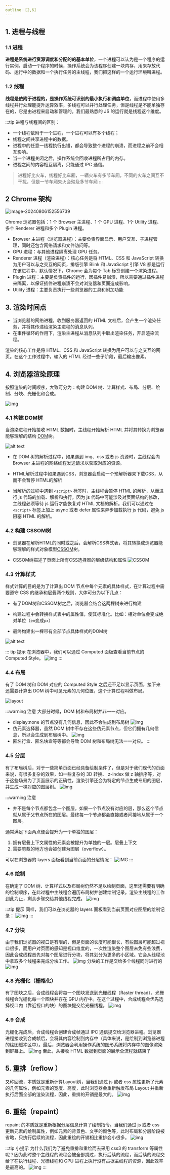 ```yaml
---
outline：[2,6]
---
```

## 1. 进程与线程

### 1.1 进程

**进程是系统进行资源调度和分配的的基本单位**，一个进程可以认为是一个程序的运行实例。启动一个程序的时候，操作系统会为该程序创建一块内存，用来存放代码、运行中的数据和一个执行任务的主线程，我们把这样的一个运行环境叫进程。

### 1.2 线程

**线程是依附于进程的，是操作系统可识别的最小执行和调度单位**，而进程中使用多线程并行处理能提升运算效率，多线程可以并行处理任务，但是线程是不能单独存在的，它是由进程来启动和管理的。我们最熟悉的 JS 的运行就是线程这个维度。


:::tip 进程与线程间的区别：
- 一个线程依附于一个进程，一个进程可以有多个线程；
- 线程之间共享进程中的数据。
- 进程中的任意一线程执行出错，都会导致整个进程的崩溃，而进程之前不会相互影响。
- 当一个进程关闭之后，操作系统会回收进程所占用的内存。
- 进程之间的内容相互隔离，只能通过 IPC 通信。

> 进程好比火车，线程好比车厢，一辆火车有多节车厢，不同的火车之间互不干扰，但是一节车厢失火会殃及多节车厢
:::

## 2 Chrome 架构

![image-20240806152556739](https://cdn.jsdelivr.net/gh/EvanCookie/pictureBed@master/Browser/Chrome.png)

Chrome 浏览器包括：1 个 Browser 主进程、1 个 GPU 进程、1个 Utility 进程、多个 Renderer 进程和多个 Plugin 进程。

- Browser 主进程（浏览器进程）：主要负责界面显示、用户交互、子进程管理，同时还包含网络请求和文件访问等。
- GPU 进程：与其他进程隔离处理 GPU 任务。
- Renderer 进程（渲染进程）：核心任务是将 HTML、CSS 和 JavaScript 转换为用户可以与之交互的网页，排版引擎 Blink 和 JavaScript 引擎 V8 都是运行在该进程中，默认情况下，Chrome 会为每个 Tab 标签创建一个渲染进程。
- Plugin 进程：主要是负责插件的运行，因插件易崩溃，所以需要通过插件进程来隔离，以保证插件进程崩溃不会对浏览器和页面造成影响。
- Utility 进程：主要负责执行一些浏览器的工具和附加功能

## 3. 渲染时间点

- 当浏览器的网络进程，收到服务器返回的 HTML 文档后，会产生一个渲染任务，并将其传递给渲染主进程的消息队列。
- 在事件循环的作用下，渲染主进程从消息队列中取出渲染任务，开启渲染流程。


渲染的核心工作是将 HTML、CSS 和 JavaScript 转换为用户可以与之交互的网页。在这个工作过程中，输入的 HTML 经过一些子阶段，最后输出像素。

## 4. 浏览器渲染原理

按照渲染的时间顺序，大致可分为：构建 DOM 树、计算样式、布局、分层、绘制、分块、光栅化和合成。

![img](https://cdn.jsdelivr.net/gh/EvanCookie/pictureBed@master/Browser/rander.png)

### 4.1 构建 DOM树

当渲染进程开始接收 HTML 数据时，主线程开始解析 HTML 并将其转换为浏览器能够理解的结构 [DOM](https://developer.mozilla.org/zh-CN/docs/Web/API/Document_Object_Model)树。

![alt text](https://cdn.jsdelivr.net/gh/EvanCookie/pictureBed@master/Browser/DOM.png)

 - 在 DOM 树的解析过程中，如果遇到 img、css 或者 js 资源时，主线程会向 Browser 主进程的网络线程发送请求以获取对应的资源。

 - HTML解析过程中如果遇到CSS，浏览器会启动一个预解析器来下载CSS，从而不会暂停 HTML的解析

 - 当解析的过程中遇到 `<script>` 标签时，主线程会暂停 HTML 的解析，从而进行 js 代码的加载、解析和执行。因为 js 代码中可能涉及对页面结构的修改，主线程必须等待 js 运行才能恢复对 HTML 文档的解析。我们可以通过在 `<script>` 标签上加上 async 或者 defer 属性来异步加载执行 js 代码，避免 js 阻塞 HTML 的解析。

### 4.2 构建 CSSOM树

 - 浏览器在解析HTML的同时或之后，会解析CSS样式表，将其转换成浏览器能够理解的样式对象模型[CSSOM](https://developer.mozilla.org/zh-CN/docs/Web/API/CSS_Object_Model)树。

 - CSSOM树描述了页面上所有CSS选择器的层级结构和属性
![CSSOM](https://cdn.jsdelivr.net/gh/EvanCookie/pictureBed@master/Browser/CSSOM.png)


### 4.3 计算样式

样式计算的目的是为了计算出 DOM 节点中每个元素的具体样式，在计算过程中需要遵守 CSS 的继承和层叠两个规则，大体可分为以下几点：

 - 有了DOM树和CSSOM树之后，浏览器会结合这两棵树来进行构建

 -  构建过程中会转换样式表中的属性值，使其标准化。比如：相对单位会变成绝对单位（`em`变成`px`）

 - 最终构建出一棵带有全部节点具体样式的DOM树

![alt text](https://cdn.jsdelivr.net/gh/EvanCookie/pictureBed@master/Browser/ComputedStyle.png)

::: tip 提示
在浏览器中，我们可以通过 Computed 面板查看当前节点的 Computed Style。
![img](https://cdn.jsdelivr.net/gh/EvanCookie/pictureBed@master/Browser/RanderTree.png)
:::

### 4.4 布局

有了 DOM 树和 DOM 对应的 Computed Style 之后还不足以显示页面，接下来还需要计算出 DOM 树中可见元素的几何位置，这个计算过程叫做布局。

![layout](./assets//Browser/Layout.png)

:::warning 注意
大部分时候，DOM 树和布局树并非一一对应。
 - display:none 的节点没有几何信息，因此不会生成到布局树
 ![img](https://cdn.jsdelivr.net/gh/EvanCookie/pictureBed@master/Browser/displayNone.png)
 - 伪元素选择器，虽然 DOM 树中不存在这些伪元素节点，但它们拥有几何信息，所以会生成到布局树中。
 ![img](https://cdn.jsdelivr.net/gh/EvanCookie/pictureBed@master/Browser/Before.png)
  - 匿名行盒、匿名块盒等等都会导致 DOM 树和布局树无法一一对应。
:::


### 4.5 分层

有了布局树后，对于一些简单页面已经具备绘制条件了，但是对于我们现代的页面来说，有很多复杂的效果，如一些复杂的 3D 转换、 z-index 做 z 轴排序等，对于这些场景为了页面展示的正确性，渲染引擎还会为特定的节点生成专用的图层，并生成一棵对应的图层树。
![img](https://cdn.jsdelivr.net/gh/EvanCookie/pictureBed@master/Browser/Layers.png)

:::warning 注意
 - 并不是每个节点都包含一个图层，如果一个节点没有对应的层，那么这个节点就从属于父节点所在的图层。最终每一个节点都会直接或者间接地从属于一个图层。

通常满足下面两点便会提升为一个单独的图层：
1. 拥有层叠上下文属性的元素会被提升为单独的一层。层叠上下文
2. 需要剪裁的地方也会被创建为图层（overflow）。

可以在浏览器的 layers 面板看到当前页面的分层情况：
![IMG](./assets//Browser/BrowserLayers.png)
:::


### 4.6 绘制

在确定了 DOM 树、计算样式以及布局树仍然不足以绘制页面，这里还需要有明确的绘制顺序，在此过程中主线程会遍历布局树并创建绘制记录。渲染主线程的⼯作到此为⽌，剩余步骤交给其他线程完成。
![img](https://cdn.jsdelivr.net/gh/EvanCookie/pictureBed@master/Browser/Paint.png)

:::tip 提示
同样，我们可以在浏览器的 layers 面板看到当前页面对应图层的绘制记录：
![img](https://cdn.jsdelivr.net/gh/EvanCookie/pictureBed@master/Browser/paintTwo.png)
:::

### 4.7 分块

由于我们浏览器的视口是有限的，但是页面的长度可能很长，有些图层可能超过视口很多，而用户对页面的感知是视口维度的，一次性渲染整个图层未免有些浪费，因此合成线程首先对每个图层进行分块，将其划分为更多的小区域。它会从线程池中拿取多个线程来完成分块工作。
![img](https://cdn.jsdelivr.net/gh/EvanCookie/pictureBed@master/Browser/Tiling.png)
分块的⼯作是交给多个线程同时进⾏的
![img](https://cdn.jsdelivr.net/gh/EvanCookie/pictureBed@master/Browser/Tiling2.png)

### 4.8 光栅化（栅格化）

有了图块之后，合成线程会将每一个图块发送到光栅线程（Raster thread），光栅线程会光栅化每一个图块并存在 GPU 内存中。在这个过程中，合成线程会优先选择视口内（靠近视口的块）的图块提交给光栅线程。
![img](https://cdn.jsdelivr.net/gh/EvanCookie/pictureBed@master/Browser/Raster.png)

### 4.9 合成

光栅化完成后，合成线程会创建合成帧通过 IPC 通信提交给浏览器进程。浏览器进程接收到合成帧后，会将其内容绘制到内存中（具体来说，是绘制到浏览器进程的绘图缓冲区中）。最后，浏览器会利用操作系统的图形系统将内存中的图像渲染到屏幕上。
![img](https://cdn.jsdelivr.net/gh/EvanCookie/pictureBed@master/Browser/rander.png)
至此，从接收 HTML 数据到页面的展示全流程就结束了

## 5. 重排（reflow ）

又称回流，本质就是重新计算Layout树，当我们通过 js 或者 css 属性更新了元素的几何属性，例如元素的宽度、高度，此时浏览器会重新触发布局 Layout 并重新执行后面全部的渲染流程，因此，重排的开销是最大的。
![img](https://cdn.jsdelivr.net/gh/EvanCookie/pictureBed@master/Browser/reflow.png)



## 6. 重绘（repaint）

repaint 的本质就是重新根据分层信息计算了绘制指令。当我们通过 js 或者 css 更新元素的绘制属性，例如元素的背景色、文字的颜色等，此时布局和分层阶段被省略，只执行后续的流程，因此重绘的开销相比重排会小很多。
![img](https://cdn.jsdelivr.net/gh/EvanCookie/pictureBed@master/Browser/repaint.png)

:::tip 小提示
为什么我们为了避免重排和重绘而去采用 css3 的 transform 等属性呢？因为此时整个主线程的流程会被全部跳过，执行后续的流程，而后续的流程交给了在执行线程、光栅线程和 GPU 进程上执行没有占据主线程的资源，因此效率是最高的。
![img](https://cdn.jsdelivr.net/gh/EvanCookie/pictureBed@master/Browser/buttom.png)
:::